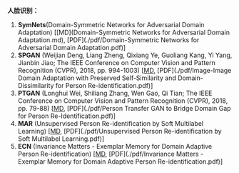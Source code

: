 **人脸识别：**

1. **SymNets**(Domain-Symmetric Networks for Adversarial Domain Adaptation) [[MD](Domain-Symmetric Networks for Adversarial Domain Adaptation.md), [PDF](./pdf/Domain-Symmetric Networks for Adversarial Domain Adaptation.pdf)]
2. **SPGAN** (Weijian Deng, Liang Zheng, Qixiang Ye, Guoliang Kang, Yi Yang, Jianbin Jiao; The IEEE Conference on Computer Vision and Pattern Recognition (CVPR), 2018, pp. 994-1003) [[MD](), [PDF](./pdf/Image-Image Domain Adaptation with Preserved Self-Similarity and Domain-Dissimilarity for Person Re-identification.pdf)]
3. **PTGAN** (Longhui Wei, Shiliang Zhang, Wen Gao, Qi Tian; The IEEE Conference on Computer Vision and Pattern Recognition (CVPR), 2018, pp. 79-88) [[MD](), [PDF](./pdf/Person Transfer GAN to Bridge Domain Gap for Person Re-Identification.pdf)]
4. **MAR** (Unsupervised Person Re-identification by Soft Multilabel Learning) [[MD](), [PDF](./pdf/Unsupervised Person Re-identification by Soft Multilabel Learning.pdf)]
5. **ECN** (Invariance Matters - Exemplar Memory for Domain Adaptive Person Re-identification) [[MD](), [PDF](./pdf/Invariance Matters - Exemplar Memory for Domain Adaptive Person Re-identification.pdf)]

